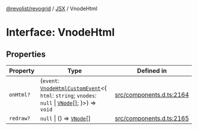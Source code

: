 [@revolist/revogrid](README.md) / [JSX](Namespace.JSX.md) / VnodeHtml

# Interface: VnodeHtml

## Properties

| Property | Type | Defined in |
| ------ | ------ | ------ |
| `onHtml?` | (`event`: [`VnodeHtmlCustomEvent`](Interface.VnodeHtmlCustomEvent.md)\<\{ `html`: `string`; `vnodes`: `null` \| [`VNode`](Interface.VNode.md)[]; \}\>) => `void` | [src/components.d.ts:2164](https://github.com/revolist/revogrid/blob/684eab34b16e993178d736466d35507eda9850cd/src/components.d.ts#L2164) |
| `redraw?` | `null` \| () => [`VNode`](Interface.VNode.md)[] | [src/components.d.ts:2165](https://github.com/revolist/revogrid/blob/684eab34b16e993178d736466d35507eda9850cd/src/components.d.ts#L2165) |
